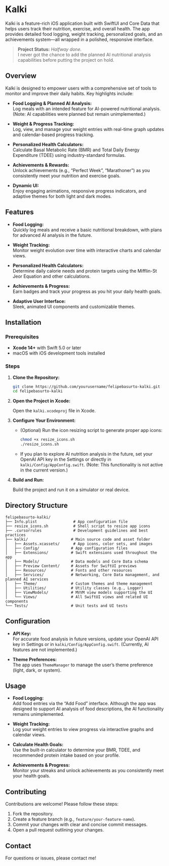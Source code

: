 # Kalki

Kalki is a feature-rich iOS application built with SwiftUI and Core Data that helps users track their nutrition, exercise, and overall health. The app provides detailed food logging, weight tracking, personalized goals, and an achievements system—all wrapped in a polished, responsive interface.

> **Project Status:** *Halfway done.*  
> I never got the chance to add the planned AI nutritional analysis capabilities before putting the project on hold.

## Overview

Kalki is designed to empower users with a comprehensive set of tools to monitor and improve their daily habits. Key highlights include:

- **Food Logging & Planned AI Analysis:**  
  Log meals with an intended feature for AI-powered nutritional analysis. (Note: AI capabilities were planned but remain unimplemented.)

- **Weight & Progress Tracking:**  
  Log, view, and manage your weight entries with real-time graph updates and calendar-based progress tracking.

- **Personalized Health Calculators:**  
  Calculate Basal Metabolic Rate (BMR) and Total Daily Energy Expenditure (TDEE) using industry-standard formulas.

- **Achievements & Rewards:**  
  Unlock achievements (e.g., “Perfect Week”, “Marathoner”) as you consistently meet your nutrition and exercise goals.

- **Dynamic UI:**  
  Enjoy engaging animations, responsive progress indicators, and adaptive themes for both light and dark modes.

## Features

- **Food Logging:**  
  Quickly log meals and receive a basic nutritional breakdown, with plans for advanced AI analysis in the future.

- **Weight Tracking:**  
  Monitor weight evolution over time with interactive charts and calendar views.

- **Personalized Health Calculators:**  
  Determine daily calorie needs and protein targets using the Mifflin-St Jeor Equation and other calculations.

- **Achievements & Progress:**  
  Earn badges and track your progress as you hit your daily health goals.

- **Adaptive User Interface:**  
  Sleek, animated UI components and customizable themes.

## Installation

### Prerequisites

- **Xcode 14+** with Swift 5.0 or later
- macOS with iOS development tools installed

### Steps

1. **Clone the Repository:**

   ```bash
   git clone https://github.com/yourusername/felipebasurto-kalki.git
   cd felipebasurto-kalki
   ```

2. **Open the Project in Xcode:**

   Open the `kalki.xcodeproj` file in Xcode.

3. **Configure Your Environment:**

   - (Optional) Run the icon resizing script to generate proper app icons:

     ```bash
     chmod +x resize_icons.sh
     ./resize_icons.sh
     ```
   - If you plan to explore AI nutrition analysis in the future, set your OpenAI API key in the Settings or directly in `kalki/Config/AppConfig.swift`. (Note: This functionality is not active in the current version.)

4. **Build and Run:**

   Build the project and run it on a simulator or real device.

## Directory Structure

```plaintext
felipebasurto-kalki/
├── Info.plist                # App configuration file
├── resize_icons.sh           # Shell script to resize app icons
├── .cursorrules              # Development guidelines and best practices
├── kalki/                   # Main source code and asset folder
│   ├── Assets.xcassets/      # App icons, color sets, and images
│   ├── Config/              # App configuration files
│   ├── Extensions/          # Swift extensions used throughout the app
│   ├── Models/              # Data models and Core Data schema
│   ├── Preview Content/     # Assets for SwiftUI previews
│   ├── Resources/           # Fonts and other resources
│   ├── Services/            # Networking, Core Data management, and planned AI services
│   ├── Theme/               # Custom themes and theme management
│   ├── Utilities/           # Utility classes (e.g., Logger)
│   ├── ViewModels/          # MVVM view models supporting the UI
│   └── Views/               # All SwiftUI views and related UI components
└── Tests/                   # Unit tests and UI tests
```

## Configuration

- **API Key:**  
  For accurate food analysis in future versions, update your OpenAI API key in Settings or in `kalki/Config/AppConfig.swift`. (Currently, AI features are not implemented.)

- **Theme Preferences:**  
  The app uses `ThemeManager` to manage the user’s theme preference (light, dark, or system).

## Usage

- **Food Logging:**  
  Add food entries via the “Add Food” interface. Although the app was designed to support AI analysis of food descriptions, the AI functionality remains unimplemented.

- **Weight Tracking:**  
  Log your weight entries to view progress via interactive graphs and calendar views.

- **Calculate Health Goals:**  
  Use the built-in calculator to determine your BMR, TDEE, and recommended protein intake based on your profile.

- **Achievements & Progress:**  
  Monitor your streaks and unlock achievements as you consistently meet your health goals.

## Contributing

Contributions are welcome! Please follow these steps:

1. Fork the repository.
2. Create a feature branch (e.g., `feature/your-feature-name`).
3. Commit your changes with clear and concise commit messages.
4. Open a pull request outlining your changes.

## Contact

For questions or issues, please contact me!
```
